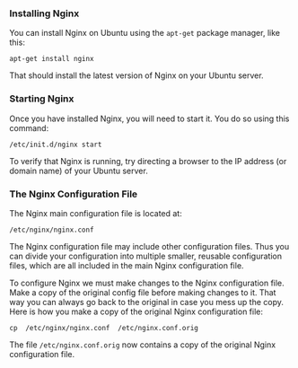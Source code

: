 ### Installing Nginx

You can install Nginx on Ubuntu using the `apt-get` package manager, like this:

```
apt-get install nginx
```

That should install the latest version of Nginx on your Ubuntu server.

### Starting Nginx

Once you have installed Nginx, you will need to start it. You do so using this command:

```
/etc/init.d/nginx start
```

To verify that Nginx is running, try directing a browser to the IP address (or domain name) of your Ubuntu server.

### The Nginx Configuration File

The Nginx main configuration file is located at:

```
/etc/nginx/nginx.conf
```

The Nginx configuration file may include other configuration files. Thus you can divide your configuration into multiple smaller, reusable configuration files, which are all included in the main Nginx configuration file.

To configure Nginx we must make changes to the Nginx configuration file. Make a copy of the original config file before making changes to it. That way you can always go back to the original in case you mess up the copy. Here is how you make a copy of the original Nginx configuration file:

```
cp  /etc/nginx/nginx.conf  /etc/nginx.conf.orig
```

The file `/etc/nginx.conf.orig` now contains a copy of the original Nginx configuration file.

